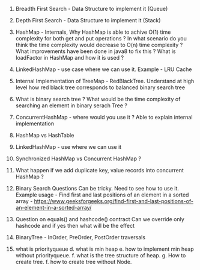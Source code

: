 1. Breadth First Search - Data Structure to implement it (Queue)
2. Depth First Search - Data Structure to implement it (Stack)
3. HashMap - Internals, Why HashMap is able to achive O(1) time complexity for both get and put operations ? In what scenario do you think the time complexity would decrease to O(n) time complexity ? What improvements have been done in java8 to fix this ? What is loadFactor in HashMap and how it is used ?
4. LinkedHashMap - use case where we can use it. Example - LRU Cache
5. Internal Implementation of TreeMap - RedBlackTree. Understand at high level how red black tree corresponds to balanced binary search tree
6. What is binary search tree ? What would be the time complexity of searching an element in binary serach Tree ?
7. ConcurrentHashMap - where would you use it ? Able to explain internal implementation
8. HashMap vs HashTable
9. LinkedHashMap - use where we can use it
10. Synchronized HashMap vs Concurrent HashMap ?
11. What happen if we add duplicate key, value records into concurrent HashMap ?
12. Binary Search Questions Can be tricky. Need to see how to use it. Example usage - Find first and last positions of an element in a sorted array - https://www.geeksforgeeks.org/find-first-and-last-positions-of-an-element-in-a-sorted-array/
13. Question on equals() and hashcode() contract
Can we override only hashcode and if yes then what will be the effect
14. BinaryTree - InOrder, PreOrder, PostOrder traversals

15. what is priorityqueue
	d. what is min heap
	e. how to implement min heap without priorityqueue.
	f. what is the tree structure of heap.
	g. How to create tree.
	f. how to create tree without Node.



